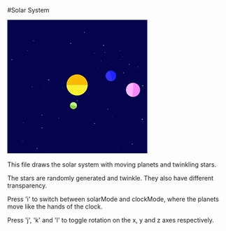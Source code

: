 #Solar System

![solarsystem](https://github.com/AnuKritiW/OpenGL-projects/blob/master/Solar-System-Animation/SolarSystem.gif)

This file draws the solar system with moving planets and twinkling stars.

The stars are randomly generated and twinkle. They also have different transparency.

Press 'i' to switch between solarMode and clockMode, where the planets move like the hands of the clock.

Press 'j', 'k' and 'l' to toggle rotation on the x, y and z axes respectively.
